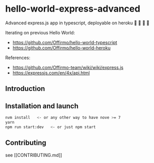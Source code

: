 # hello-world-express-advanced
Advanced express.js app in typescript, deployable on heroku :rooster: :koala: :dragon: :construction_worker:

Iterating on previous Hello World:
* https://github.com/Offirmo/hello-world-typescript
* https://github.com/Offirmo/hello-world-heroku

References:
* https://github.com/Offirmo-team/wiki/wiki/express.js
* https://expressjs.com/en/4x/api.html

## Introduction


## Installation and launch
```bash
nvm install   <- or any other way to have nove >= 7
yarn
npm run start:dev   <- or just npm start
```


## Contributing
see [[CONTRIBUTING.md]]
